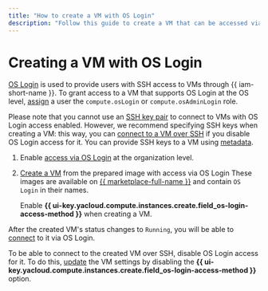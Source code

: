 ```yaml
---
title: "How to create a VM with OS Login"
description: "Follow this guide to create a VM that can be accessed via OS Login."
---
```


# Creating a VM with OS Login

[OS Login](../../../organization/concepts/os-login.md) is used to provide users with SSH access to VMs through {{ iam-short-name }}. To grant access to a VM that supports OS Login at the OS level, [assign](../../../iam/operations/roles/grant.md) a user the `compute.osLogin` or `compute.osAdminLogin` role.

Please note that you cannot use an [SSH key pair](./ssh.md#creating-ssh-keys) to connect to VMs with OS Login access enabled. However, we recommend specifying SSH keys when creating a VM: this way, you can [connect to a VM over SSH](./ssh.md#vm-connect) if you disable OS Login access for it. You can provide SSH keys to a VM using [metadata](../../concepts/vm-metadata.md).

1. Enable [access via OS Login](../../../organization/operations/os-login-access.md) at the organization level.

1. [Create a VM](../images-with-pre-installed-software/create.md) from the prepared image with access via OS Login These images are available on [{{ marketplace-full-name }}](/marketplace) and contain `OS Login` in their names.

   Enable **{{ ui-key.yacloud.compute.instances.create.field_os-login-access-method }}** when creating a VM.

After the created VM's status changes to `Running`, you will be able to [connect](./os-login.md) to it via OS Login.

To be able to connect to the created VM over SSH, disable OS Login access for it. To do this, [update](../vm-control/vm-update.md) the VM settings by disabling the **{{ ui-key.yacloud.compute.instances.create.field_os-login-access-method }}** option.